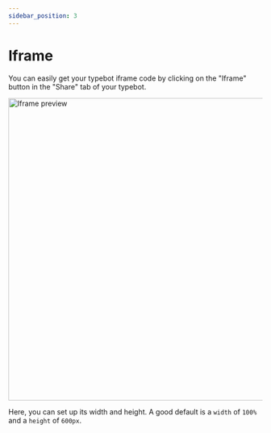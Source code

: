 ```yaml
---
sidebar_position: 3
---
```


# Iframe

You can easily get your typebot iframe code by clicking on the "Iframe" button in the "Share" tab of your typebot.

<img src="/img/embeddings/iframe/iframe-preview.png" width="600" alt="Iframe preview"/>

Here, you can set up its width and height. A good default is a `width` of `100%` and a `height` of `600px`.
